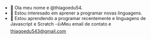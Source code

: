 - 👋 Ola meu nome e @thiagoedu54.
- 👀 Estou interesado em aprener a programar novas linguagens.
- 🌱 Estou aprendendo a programar recentemente e linguagens de Javascript e Scratch
-:+1:Meu email de contato e thiagoedu543@gmail.com


